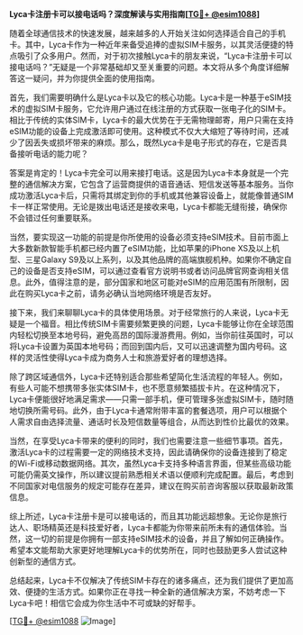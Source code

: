 **Lyca卡注册卡可以接电话吗？深度解读与实用指南[[TG💪+ @esim1088](https://t.me/s/esim1088)]**

随着全球通信技术的快速发展，越来越多的人开始关注如何选择适合自己的手机卡。其中，Lyca卡作为一种近年来备受追捧的虚拟SIM卡服务，以其灵活便捷的特点吸引了众多用户。然而，对于初次接触Lyca卡的朋友来说，“Lyca卡注册卡可以接电话吗？”无疑是一个非常基础却又至关重要的问题。本文将从多个角度详细解答这一疑问，并为你提供全面的使用指南。

首先，我们需要明确什么是Lyca卡以及它的核心功能。Lyca卡是一种基于eSIM技术的虚拟SIM卡服务，它允许用户通过在线注册的方式获取一张电子化的SIM卡。相比于传统的实体SIM卡，Lyca卡的最大优势在于无需物理邮寄，用户只需在支持eSIM功能的设备上完成激活即可使用。这种模式不仅大大缩短了等待时间，还减少了因丢失或损坏带来的麻烦。那么，既然Lyca卡是电子形式的存在，它是否具备接听电话的能力呢？

答案是肯定的！Lyca卡完全可以用来接打电话。这是因为Lyca卡本身就是一个完整的通信解决方案，它包含了运营商提供的语音通话、短信发送等基本服务。当你成功激活Lyca卡后，只需将其绑定到你的手机或其他兼容设备上，就能像普通SIM卡一样正常使用。无论是拨出电话还是接收来电，Lyca卡都能无缝衔接，确保你不会错过任何重要联系。

当然，要实现这一功能的前提是你所使用的设备必须支持eSIM技术。目前市面上大多数新款智能手机都已经内置了eSIM功能，比如苹果的iPhone XS及以上机型、三星Galaxy S9及以上系列，以及其他品牌的高端旗舰机种。如果你不确定自己的设备是否支持eSIM，可以通过查看官方说明书或者访问品牌官网查询相关信息。此外，值得注意的是，部分国家和地区可能对eSIM的应用范围有所限制，因此在购买Lyca卡之前，请务必确认当地网络环境是否友好。

接下来，我们来聊聊Lyca卡的具体使用场景。对于经常旅行的人来说，Lyca卡无疑是一个福音。相比传统SIM卡需要频繁更换的问题，Lyca卡能够让你在全球范围内轻松切换至本地号码，避免高昂的国际漫游费用。例如，当你前往英国时，可以将Lyca卡设置为英国本地号码；而回到国内后，又可以迅速调整为国内号码。这样的灵活性使得Lyca卡成为商务人士和旅游爱好者的理想选择。

除了跨区域通信外，Lyca卡还特别适合那些希望简化生活流程的年轻人。例如，有些人可能不想携带多张实体SIM卡，也不愿意频繁插拔卡片。在这种情况下，Lyca卡便能很好地满足需求——只需一部手机，便可管理多张虚拟SIM卡，随时随地切换所需号码。此外，由于Lyca卡通常附带丰富的套餐选项，用户可以根据个人需求自由选择流量、通话时长及短信数量等组合，从而达到性价比最优的效果。

当然，在享受Lyca卡带来的便利的同时，我们也需要注意一些细节事项。首先，激活Lyca卡的过程需要一定的网络技术支持，因此请确保你的设备连接到了稳定的Wi-Fi或移动数据网络。其次，虽然Lyca卡支持多种语言界面，但某些高级功能可能仍需英文操作，所以建议提前熟悉相关术语以便顺利完成配置。最后，考虑到不同国家对电信服务的规定可能存在差异，建议在购买前咨询客服以获取最新政策信息。

综上所述，Lyca卡注册卡是可以接电话的，而且其功能远超想象。无论你是旅行达人、职场精英还是科技爱好者，Lyca卡都能为你带来前所未有的通信体验。当然，这一切的前提是你拥有一部支持eSIM技术的设备，并且了解如何正确操作。希望本文能帮助大家更好地理解Lyca卡的优势所在，同时也鼓励更多人尝试这种创新型的通信方式。

总结起来，Lyca卡不仅解决了传统SIM卡存在的诸多痛点，还为我们提供了更加高效、便捷的生活方式。如果你正在寻找一种全新的通信解决方案，不妨考虑一下Lyca卡吧！相信它会成为你生活中不可或缺的好帮手。

[[TG💪+ @esim1088](https://t.me/s/esim1088) ![Image](https://i.postimg.cc/4NQfJmqS/Snipaste-2025-05-13-00-14-12.png)]